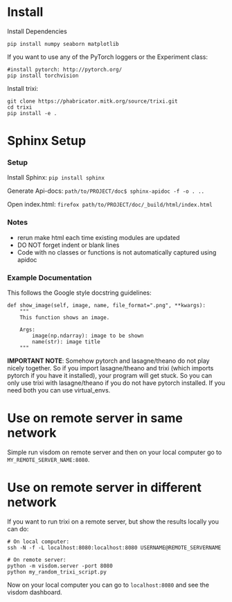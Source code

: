 # Install
Install Dependencies
```
pip install numpy seaborn matplotlib
```

If you want to use any of the PyTorch loggers or the Experiment class:
```
#install pytorch: http://pytorch.org/
pip install torchvision
```

Install trixi:
```
git clone https://phabricator.mitk.org/source/trixi.git
cd trixi
pip install -e .
```

# Sphinx Setup

### Setup

Install Sphinx:
`pip install sphinx`

Generate Api-docs:
`path/to/PROJECT/doc$ sphinx-apidoc -f -o . ..` 

Open index.html:
`firefox path/to/PROJECT/doc/_build/html/index.html`

### Notes
* rerun make html each time existing modules are updated
* DO NOT forget indent or blank lines
* Code with no classes or functions is not automatically captured using apidoc


### Example Documentation

This follows the Google style docstring guidelines:

	def show_image(self, image, name, file_format=".png", **kwargs):
        """
        This function shows an image.

        Args:
            image(np.ndarray): image to be shown
            name(str): image title
        """


**IMPORTANT NOTE**: Somehow pytorch and lasagne/theano do not play nicely together. So if you 
import lasagne/theano and trixi (which imports pytorch if you have it installed), 
your program will get stuck. So you can only use trixi with lasagne/theano if you do not 
have pytorch installed. If you need both you can use virtual_envs.

# Use on remote server in same network
Simple run visdom on remote server and then on your local computer go to `MY_REMOTE_SERVER_NAME:8080`.

# Use on remote server in different network

If you want to run trixi on a remote server, but show the results locally
you can do:

```
# On local computer:
ssh -N -f -L localhost:8080:localhost:8080 USERNAME@REMOTE_SERVERNAME

# On remote server:
python -m visdom.server -port 8080
python my_random_trixi_script.py
```

Now on your local computer you can go to `localhost:8080` and see the visdom dashboard.
